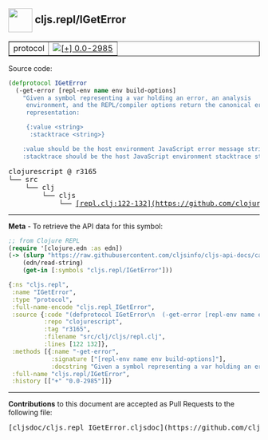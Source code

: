 ## <img width="48px" valign="middle" src="http://i.imgur.com/Hi20huC.png"> cljs.repl/IGetError

 <table border="1">
<tr>

<td>protocol</td>
<td><a href="https://github.com/cljsinfo/cljs-api-docs/tree/0.0-2985"><img valign="middle" alt="[+] 0.0-2985" src="https://img.shields.io/badge/+-0.0--2985-lightgrey.svg"></a> </td>
</tr>
</table>






Source code:

```clj
(defprotocol IGetError
  (-get-error [repl-env name env build-options]
    "Given a symbol representing a var holding an error, an analysis
     environment, and the REPL/compiler options return the canonical error
     representation:

     {:value <string>
      :stacktrace <string>}

    :value should be the host environment JavaScript error message string.
    :stacktrace should be the host JavaScript environment stacktrace string."))
```

 <pre>
clojurescript @ r3165
└── src
    └── clj
        └── cljs
            └── <ins>[repl.clj:122-132](https://github.com/clojure/clojurescript/blob/r3165/src/clj/cljs/repl.clj#L122-L132)</ins>
</pre>


---

__Meta__ - To retrieve the API data for this symbol:

```clj
;; from Clojure REPL
(require '[clojure.edn :as edn])
(-> (slurp "https://raw.githubusercontent.com/cljsinfo/cljs-api-docs/catalog/cljs-api.edn")
    (edn/read-string)
    (get-in [:symbols "cljs.repl/IGetError"]))
```

```clj
{:ns "cljs.repl",
 :name "IGetError",
 :type "protocol",
 :full-name-encode "cljs.repl_IGetError",
 :source {:code "(defprotocol IGetError\n  (-get-error [repl-env name env build-options]\n    \"Given a symbol representing a var holding an error, an analysis\n     environment, and the REPL/compiler options return the canonical error\n     representation:\n\n     {:value <string>\n      :stacktrace <string>}\n\n    :value should be the host environment JavaScript error message string.\n    :stacktrace should be the host JavaScript environment stacktrace string.\"))",
          :repo "clojurescript",
          :tag "r3165",
          :filename "src/clj/cljs/repl.clj",
          :lines [122 132]},
 :methods [{:name "-get-error",
            :signature ["[repl-env name env build-options]"],
            :docstring "Given a symbol representing a var holding an error, an analysis\n     environment, and the REPL/compiler options return the canonical error\n     representation:\n\n     {:value <string>\n      :stacktrace <string>}\n\n    :value should be the host environment JavaScript error message string.\n    :stacktrace should be the host JavaScript environment stacktrace string."}],
 :full-name "cljs.repl/IGetError",
 :history [["+" "0.0-2985"]]}

```

---

__Contributions__ to this document are accepted as Pull Requests to the following file:

 <pre>
[cljsdoc/cljs.repl_IGetError.cljsdoc](https://github.com/cljsinfo/cljs-api-docs/blob/master/cljsdoc/cljs.repl_IGetError.cljsdoc)
</pre>

